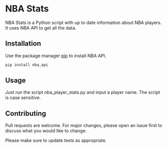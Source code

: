 # NBA Stats

NBA Stats is a Python script with up to date information about NBA players. It uses NBA API to get all the data.

## Installation

Use the package manager [pip](https://pip.pypa.io/en/stable/) to install NBA API.

```bash
pip install nba_api
```

## Usage

Just run the script nba_player_stats.py and input a player name. The script is case sensitive.

## Contributing

Pull requests are welcome. For major changes, please open an issue first
to discuss what you would like to change.

Please make sure to update tests as appropriate.

